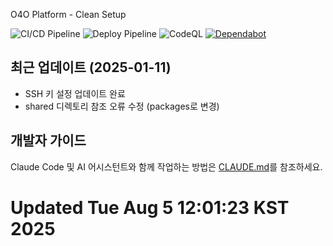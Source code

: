  O4O Platform - Clean Setup

![CI/CD Pipeline](https://github.com/o4o-platform/o4o-platform/workflows/CI%2FCD%20Pipeline/badge.svg)
![Deploy Pipeline](https://github.com/o4o-platform/o4o-platform/workflows/Deploy%20Pipeline/badge.svg)
![CodeQL](https://github.com/o4o-platform/o4o-platform/workflows/CodeQL%20Security%20Analysis/badge.svg)
[![Dependabot](https://img.shields.io/badge/Dependabot-enabled-brightgreen.svg)](https://github.com/o4o-platform/o4o-platform/network/updates)

## 최근 업데이트 (2025-01-11)
- SSH 키 설정 업데이트 완료
- shared 디렉토리 참조 오류 수정 (packages로 변경)

## 개발자 가이드

Claude Code 및 AI 어시스턴트와 함께 작업하는 방법은 [CLAUDE.md](./CLAUDE.md)를 참조하세요.
# Updated Tue Aug  5 12:01:23 KST 2025
